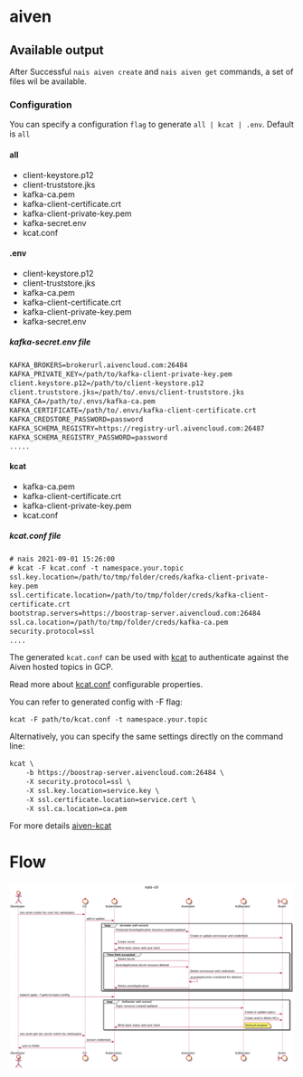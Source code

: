 # aiven

## Available output

After Successful `nais aiven create` and `nais aiven get` commands, a set of files wil be available.

### Configuration

You can specify a configuration `flag` to generate `all | kcat | .env`. Default is `all`

#### all

- client-keystore.p12
- client-truststore.jks
- kafka-ca.pem
- kafka-client-certificate.crt
- kafka-client-private-key.pem
- kafka-secret.env
- kcat.conf

#### .env

- client-keystore.p12
- client-truststore.jks
- kafka-ca.pem
- kafka-client-certificate.crt
- kafka-client-private-key.pem
- kafka-secret.env

##### kafka-secret.env file

```Properties
KAFKA_BROKERS=brokerurl.aivencloud.com:26484
KAFKA_PRIVATE_KEY=/path/to/kafka-client-private-key.pem
client.keystore.p12=/path/to/client-keystore.p12
client.truststore.jks=/path/to/.envs/client-truststore.jks
KAFKA_CA=/path/to/.envs/kafka-ca.pem
KAFKA_CERTIFICATE=/path/to/.envs/kafka-client-certificate.crt
KAFKA_CREDSTORE_PASSWORD=password
KAFKA_SCHEMA_REGISTRY=https://registry-url.aivencloud.com:26487
KAFKA_SCHEMA_REGISTRY_PASSWORD=password
.....
```

#### kcat

- kafka-ca.pem
- kafka-client-certificate.crt
- kafka-client-private-key.pem
- kcat.conf

##### kcat.conf file

```Properties
# nais 2021-09-01 15:26:00
# kcat -F kcat.conf -t namespace.your.topic
ssl.key.location=/path/to/tmp/folder/creds/kafka-client-private-key.pem
ssl.certificate.location=/path/to/tmp/folder/creds/kafka-client-certificate.crt
bootstrap.servers=https://boostrap-server.aivencloud.com:26484
ssl.ca.location=/path/to/tmp/folder/creds/kafka-ca.pem
security.protocol=ssl
....
```

The generated `kcat.conf` can be used with [kcat](https://github.com/edenhill/kcat) to authenticate against the Aiven
hosted topics in GCP.

Read more about [kcat.conf](https://github.com/edenhill/librdkafka/blob/master/CONFIGURATION.md) configurable
properties.

You can refer to generated config with -F flag:

```
kcat -F path/to/kcat.conf -t namespace.your.topic
```

Alternatively, you can specify the same settings directly on the command line:

```
kcat \
    -b https://boostrap-server.aivencloud.com:26484 \
    -X security.protocol=ssl \
    -X ssl.key.location=service.key \
    -X ssl.certificate.location=service.cert \
    -X ssl.ca.location=ca.pem
```

For more details [aiven-kcat](https://help.aiven.io/en/articles/2607674-using-kafkacat)

# Flow

![aiven command under the hood](../../doc/nais-cli.png)
